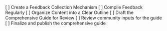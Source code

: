 [ ] Create a Feedback Collection Mechanism
[ ] Compile Feedback Regularly
[ ] Organize Content into a Clear Outline
[ ] Draft the Comprehensive Guide for Review
[ ] Review community inputs for the guide
[ ] Finalize and publish the comprehensive guide